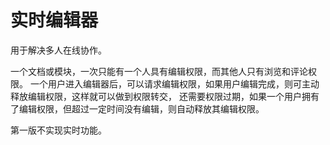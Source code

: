 # 实时编辑器

用于解决多人在线协作。

一个文档或模块，一次只能有一个人具有编辑权限，而其他人只有浏览和评论权限。
一个用户进入编辑器后，可以请求编辑权限，如果用户编辑完成，则可主动释放编辑权限，这样就可以做到权限转交，
还需要权限过期，如果一个用户拥有了编辑权限，但超过一定时间没有编辑，则自动释放其编辑权限。

第一版不实现实时功能。
